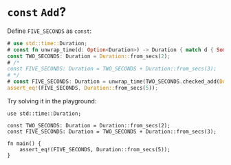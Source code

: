 # `const` `Add`?

Define `FIVE_SECONDS` as `const`:

```rust
# use std::time::Duration;
# const fn unwrap_time(d: Option<Duration>) -> Duration { match d { Some(d) => d, None => panic!() } }
const TWO_SECONDS: Duration = Duration::from_secs(2);
# /*
const FIVE_SECONDS: Duration = TWO_SECONDS + Duration::from_secs(3);
# */
# const FIVE_SECONDS: Duration = unwrap_time(TWO_SECONDS.checked_add(Duration::from_secs(3)));
assert_eq!(FIVE_SECONDS, Duration::from_secs(5));
```

Try solving it in the playground:

```rust,editable,compile_fail
use std::time::Duration;

const TWO_SECONDS: Duration = Duration::from_secs(2);
const FIVE_SECONDS: Duration = TWO_SECONDS + Duration::from_secs(3);

fn main() {
    assert_eq!(FIVE_SECONDS, Duration::from_secs(5));
}
```
